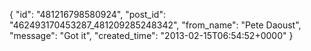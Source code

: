  {
   "id": "481216798580924",
   "post_id": "462493170453287_481209285248342",
   "from_name": "Pete Daoust",
   "message": "Got it",
   "created_time": "2013-02-15T06:54:52+0000"
 }
